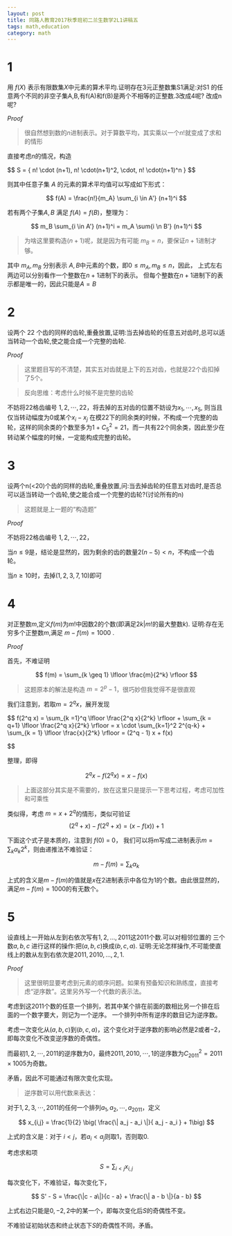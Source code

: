 ```yaml
---
layout: post
title: 同路人教育2017秋季班初二兰生数学2L1讲稿五
tags: math,education
category: math
---
```


# 1

用 $f(X)$ 表示有限数集$X$中元素的算术平均.证明存在$3$元正整数集S1满足:对S1
的任意两个不同的非空子集A,B,有f(A)和f(B)是两个不相等的正整数.3改成4呢?
改成n呢? 

*Proof* 

> 很自然想到数的$n$进制表示。对于算数平均，其实乘以一个$n!$就变成了求和的情形

直接考虑$n$的情况，构造

$$
    S = \{ n! \cdot (n+1), n! \cdot(n+1)^2, \cdot, n! \cdot(n+1)^n }
$$

则其中任意子集 $A$ 的元素的算术平均值可以写成如下形式：

$$
    f(A) = \frac{n!}{m_A} \sum_{i \in A'} (n+1)^i
$$

若有两个子集$A,B$ 满足 $f(A) = f(B)$，整理为：

$$
    m_B \sum_{i \in A'} (n+1)^i = m_A \sum{i \n B'} (n+1)^i
$$

> 为啥这里要构造$(n+1)$呢，就是因为有可能 $m_B=n$，要保证$n+1$进制才够。

其中 $m_A, m_B$ 分别表示 $A,B$中元素的个数，即$0 \leq m_A, m_B \leq n$，因此，
上式左右两边可以分别看作一个整数在$n+1$进制下的表示。
但每个整数在$n+1$进制下的表示都是唯一的，因此只能是$A=B$

# 2

设两个 22 个齿的同样的齿轮,重叠放置,证明:当去掉齿轮的任意五对齿时,总可以适当转动一个齿轮,使之能合成一个完整的齿轮. 

*Proof* 

> 这里题目写的不清楚，其实五对齿就是上下的五对齿，也就是22个齿扣掉了5个。

> 反向思维：考虑什么时候不是完整的齿轮

不妨将22格齿编号 $1,2,\cdots,22$，将去掉的五对齿的位置不妨设为$x_1, \cdots, x_5$, 则当且仅当转动幅度为0或某个$x_i - x_j$
在模22下的同余类的时候，不构成一个完整的齿轮，这样的同余类的个数至多为$1 + C_5^2 = 21$，而一共有22个同余类，因此至少在转动某个幅度的时候，一定能构成完整的齿轮。

# 3

设两个n(<20)个齿的同样的齿轮,重叠放置,问:当去掉齿轮的任意五对齿时,是否总可以适当转动一个齿轮,使之能合成一个完整的齿轮?(讨论所有的n) 

> 这题就是上一题的“构造题”

*Proof*

不妨将22格齿编号 $1,2,\cdots,22$，

当$n \leq 9$是，结论是显然的，因为剩余的齿的数量$2(n-5) < n$，不构成一个齿轮。

当$n \geq 10$时，去掉$(1,2,3,7,10)$即可

# 4

对正整数$m$,定义$f(m)$为$m!$中因数$2$的个数(即满足$2k |m!$的最大整数$k$).
证明:存在无穷多个正整数$m$,满足 $m-f(m)=1000$ . 

*Proof*

首先，不难证明 

$$
    f(m) = \sum_{k \geq 1} \lfloor \frac{m}{2^k} \rfloor
$$

> 这题原本的解法是构造 $m = 2^p -1$，很巧妙但我觉得不是很直观

我们注意到，若取$m = 2^q x$，展开发现

$$
    f(2^q x) = \sum_{k =1}^q \lfloor \frac{2^q x}{2^k} \rfloor
        + \sum_{k = q+1} \lfloor \frac{2^q x}{2^k} \rfloor
            = x \cdot \sum_{k=1}^2 2^{q-k} + \sum_{k = 1} \lfloor \frac{x}{2^k} \rfloor
            = (2^q - 1) x + f(x)

$$

整理，即得

$$
    2^q x - f(2^q x) = x - f(x)
$$

> 上面这部分其实是不需要的，放在这里只是提示一下思考过程，考虑可加性和可乘性

类似得，考虑 $m = x + 2^q$的情形，类似可验证
$$
    (2^q + x) - f(2^q + x) = (x - f(x)) + 1
$$

下面这个式子是本质的，注意到 $f(0)$ = 0，
我们可以将$m$写成二进制表示$m = \sum_k \alpha_k 2^k$，则由递推法不难验证：

$$
    m - f(m) = \sum_k \alpha_k
$$

上式的含义是$m-f(m)$的值就是$x$在2进制表示中各位为$1$的个数。由此很显然的，满足$m - f(m) = 1000$的有无数个。

# 5

设直线上一开始从左到右依次写有$1,2,…,2011$这$2011$个数.可以对相邻位置的
三个数$a,b,c$ 进行这样的操作:把$(a,b,c)$换成$(b,c,a)$.
证明:无论怎样操作,不可能使直线上的数从左到右依次是$2011,2010,…,2,1$. 

*Proof*

> 这里很明显要考虑到元素的顺序问题。如果有预备知识和熟练度，直接考虑“逆序数”。这里另外写一个代数的表示法。

考虑到这2011个数的任意一个排列，若其中某个排在前面的数相比另一个排在后面的一个数字要大，则记为一个逆序。
一个排列中所有逆序的数目记为逆序数。

考虑一次变化从$(a,b,c)$到$(b,c,a)$，这个变化对于逆序数的影响必然是$2$或者$-2$，即每次变化不改变逆序数的奇偶性。

而最初$1,2,\cdots,2011$的逆序数为$0$，最终$2011,2010,\cdots,1$的逆序数为$C_{2011}^2 = 2011 \times 1005$为奇数。

矛盾，因此不可能通过有限次变化实现。

> 逆序数可以用代数来表达：

对于$1,2,3,\cdots,2011$的任何一个排列$a_1,a_2,\cdots,a_{2011}$，定义

$$
    x_{i,j} = \frac{1}{2} \big( \frac{\| a_j - a_i \|}{ a_j - a_i } + 1\big)
$$

上式的含义是：对于 $i<j$，若$a_i < a_j$则取$1$，否则取$0$.

考虑求和项

$$
    S = \sum_{i < j} x_{i,j}
$$

每次变化下，不难验证，每次变化下，

$$
    S' - S = \frac{\|c  - a\|}{c - a} + \frac{\| a - b \|}{a - b}
$$

上式右边只能是$0,-2,2$中的某一个，即每次变化后$S$的奇偶性不变。

不难验证初始状态和终止状态下$S$的奇偶性不同，矛盾。